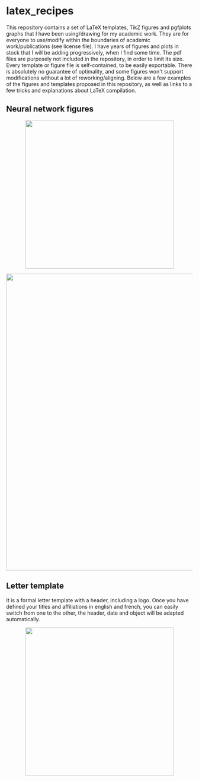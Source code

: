 # latex_recipes

This repository contains a set of LaTeX templates, TikZ figures and pgfplots graphs that I have been using/drawing for my academic work.
They are for everyone to use/modify within the boundaries of academic work/publications (see license file). I have years of figures and plots in stock that I will be adding progressively, when I find some time. The pdf files are purposely not included in the repository, in order to limit its size. Every template or figure file is self-contained, to be easily exportable. There is absolutely no guarantee of optimality, and some figures won't support modifications without a lot of reworking/aligning. Below are a few examples of the figures and templates proposed in this repository, as well as links to a few tricks and explanations about LaTeX compilation.

## Neural network figures

<p align="center">
  <img width="400" alt="" src="https://user-images.githubusercontent.com/44053700/113108146-f6055080-9204-11eb-9bd7-a678ed60adff.jpg">
</p>

<p align="center">
  <img width="800" alt="" src="https://user-images.githubusercontent.com/44053700/113161848-0d612f80-923f-11eb-8009-d2985adcb344.jpg">
</p>

## Letter template

It is a formal letter template with a header, including a logo. Once you have defined your titles and affiliations in english and french, you can easily switch from one to the other, the header, date and object will be adapted automatically.

<p align="center">
  <img width="400" alt="" src="https://user-images.githubusercontent.com/44053700/113108793-a7a48180-9205-11eb-826e-b4514c8b542f.jpg">
</p>
